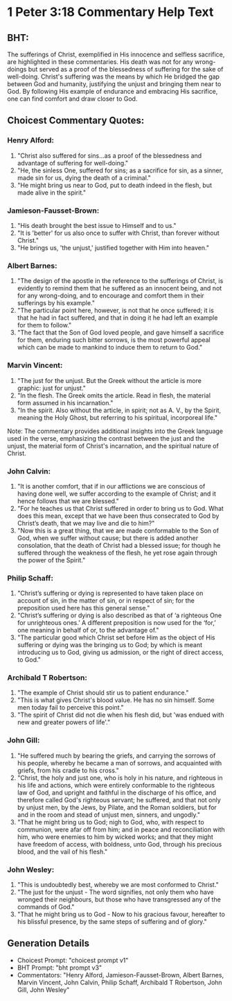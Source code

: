 # 1 Peter 3:18 Commentary Help Text

## BHT:
The sufferings of Christ, exemplified in His innocence and selfless sacrifice, are highlighted in these commentaries. His death was not for any wrong-doings but served as a proof of the blessedness of suffering for the sake of well-doing. Christ's suffering was the means by which He bridged the gap between God and humanity, justifying the unjust and bringing them near to God. By following His example of endurance and embracing His sacrifice, one can find comfort and draw closer to God.

## Choicest Commentary Quotes:
### Henry Alford:
1. "Christ also suffered for sins...as a proof of the blessedness and advantage of suffering for well-doing."
2. "He, the sinless One, suffered for sins; as a sacrifice for sin, as a sinner, made sin for us, dying the death of a criminal."
3. "He might bring us near to God, put to death indeed in the flesh, but made alive in the spirit."

### Jamieson-Fausset-Brown:
1. "His death brought the best issue to Himself and to us."
2. "It is 'better' for us also once to suffer with Christ, than forever without Christ."
3. "He brings us, 'the unjust,' justified together with Him into heaven."

### Albert Barnes:
1. "The design of the apostle in the reference to the sufferings of Christ, is evidently to remind them that he suffered as an innocent being, and not for any wrong-doing, and to encourage and comfort them in their sufferings by his example."
2. "The particular point here, however, is not that he once suffered; it is that he had in fact suffered, and that in doing it he had left an example for them to follow."
3. "The fact that the Son of God loved people, and gave himself a sacrifice for them, enduring such bitter sorrows, is the most powerful appeal which can be made to mankind to induce them to return to God."

### Marvin Vincent:
1. "The just for the unjust. But the Greek without the article is more graphic: just for unjust."
2. "In the flesh. The Greek omits the article. Read in flesh, the material form assumed in his incarnation."
3. "In the spirit. Also without the article, in spirit; not as A. V., by the Spirit, meaning the Holy Ghost, but referring to his spiritual, incorporeal life."

Note: The commentary provides additional insights into the Greek language used in the verse, emphasizing the contrast between the just and the unjust, the material form of Christ's incarnation, and the spiritual nature of Christ.

### John Calvin:
1. "It is another comfort, that if in our afflictions we are conscious of having done well, we suffer according to the example of Christ; and it hence follows that we are blessed."
2. "For he teaches us that Christ suffered in order to bring us to God. What does this mean, except that we have been thus consecrated to God by Christ’s death, that we may live and die to him?"
3. "Now this is a great thing, that we are made conformable to the Son of God, when we suffer without cause; but there is added another consolation, that the death of Christ had a blessed issue; for though he suffered through the weakness of the flesh, he yet rose again through the power of the Spirit."

### Philip Schaff:
1. "Christ’s suffering or dying is represented to have taken place on account of sin, in the matter of sin, or in respect of sin; for the preposition used here has this general sense."
2. "Christ’s suffering or dying is also described as that of ‘a righteous One for unrighteous ones.’ A different preposition is now used for the ‘for,’ one meaning in behalf of or, to the advantage of."
3. "The particular good which Christ set before Him as the object of His suffering or dying was the bringing us to God; by which is meant introducing us to God, giving us admission, or the right of direct access, to God."

### Archibald T Robertson:
1. "The example of Christ should stir us to patient endurance." 
2. "This is what gives Christ's blood value. He has no sin himself. Some men today fail to perceive this point."
3. "The spirit of Christ did not die when his flesh did, but 'was endued with new and greater powers of life'."

### John Gill:
1. "He suffered much by bearing the griefs, and carrying the sorrows of his people, whereby he became a man of sorrows, and acquainted with griefs, from his cradle to his cross."
2. "Christ, the holy and just one, who is holy in his nature, and righteous in his life and actions, which were entirely conformable to the righteous law of God, and upright and faithful in the discharge of his office, and therefore called God's righteous servant; he suffered, and that not only by unjust men, by the Jews, by Pilate, and the Roman soldiers, but for and in the room and stead of unjust men, sinners, and ungodly."
3. "That he might bring us to God; nigh to God, who, with respect to communion, were afar off from him; and in peace and reconciliation with him, who were enemies to him by wicked works; and that they might have freedom of access, with boldness, unto God, through his precious blood, and the vail of his flesh."

### John Wesley:
1. "This is undoubtedly best, whereby we are most conformed to Christ."
2. "The just for the unjust - The word signifies, not only them who have wronged their neighbours, but those who have transgressed any of the commands of God."
3. "That he might bring us to God - Now to his gracious favour, hereafter to his blissful presence, by the same steps of suffering and of glory."


## Generation Details
- Choicest Prompt: "choicest prompt v1"
- BHT Prompt: "bht prompt v3"
- Commentators: "Henry Alford, Jamieson-Fausset-Brown, Albert Barnes, Marvin Vincent, John Calvin, Philip Schaff, Archibald T Robertson, John Gill, John Wesley"
